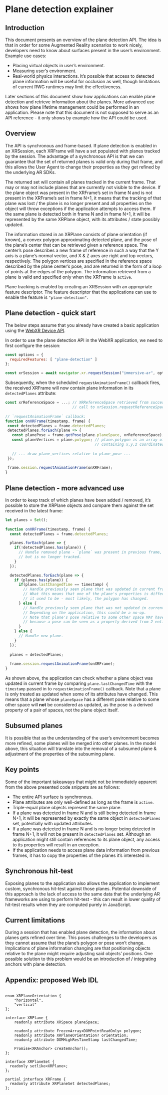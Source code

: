 # Plane detection explainer
## Introduction
This document presents an overview of the plane detection API. The idea is that in order for some Augmented Reality scenarios to work nicely, developers need to know about surfaces present in the user’s environment. Example use cases:
- Placing virtual objects in user’s environment.
- Measuring user’s environment.
- Real-world physics interactions.
It’s possible that access to detected plane information will be useful for occlusion as well, though limitations of current RWG runtimes may limit the effectiveness.

Later sections of this document show how applications can enable plane detection and retrieve information about the planes. More advanced use shows how plane lifetime management could be performed in an application. Please note that this document is not supposed to serve as an API reference - it only shows by example how the API could be used.

## Overview
The API is synchronous and frame-based. If plane detection is enabled in an XRSession, each XRFrame will have a set populated with planes tracked by the session. The advantage of a synchronous API is that we can guarantee that the set of returned planes is valid only during that frame, and this allows the User Agent to change their properties as they get refined by the underlying AR SDKs.

The returned set will contain all planes tracked in the current frame. That may or may not include planes that are currently not visible to the device. If the plane object was present in the XRFrame’s set in frame N and is not present in the XRFrame’s set in frame N+1, it means that the tracking of that plane was lost / the plane is no longer present and all properties on the object will throw exceptions if the application attempts to access them. If the same plane is detected both in frame N and in frame N+1, it will be represented by the same XRPlane object, with its attributes / state possibly updated.

The information stored in an XRPlane consists of plane orientation (if known), a convex polygon approximating detected plane, and the pose of the plane’s center that can be retrieved given a reference space. The center’s pose describes a new frame of reference in such a way that the Y axis is a plane’s normal vector, and X & Z axes are right and top vectors, respectively. The polygon vertices are specified in the reference space described by the plane center’s pose, and are returned in the form of a loop of points at the edges of the polygon. The information retrieved from a plane is valid and specified only when the XRFrame is `active`.

Plane tracking is enabled by creating an XRSession with an appropriate feature descriptor. The feature descriptor that the applications can use to enable the feature is `"plane-detection"`.

## Plane detection - quick start
The below steps assume that you already have created a basic application using the [WebXR Device API](https://immersive-web.github.io/webxr/).

In order to use the plane detection API in the WebXR application, we need to first configure the session:
```javascript
const options = {
  requiredFeatures: [ "plane-detection" ]
};

const xrSession = await navigator.xr.requestSession("immersive-ar", options);
```

Subsequently, when the scheduled `requestAnimationFrame()` callback fires, the received XRFrame will now contain plane information in its `detectedPlanes` attribute:
```javascript
const xrReferenceSpace = ...; // XRReferenceSpace retrieved from successful
                              // call to xrSession.requestReferenceSpace().
 
// `requestAnimationFrame` callback:
function onXRFrame(timestamp, frame) {
 const detectedPlanes = frame.detectedPlanes;
 detectedPlanes.forEach(plane => {
   const planePose = frame.getPose(plane.planeSpace, xrReferenceSpace);
   const planeVertices = plane.polygon; // plane.polygon is an array of objects
                                        // containing x,y,z coordinates
   
   // ... draw plane_vertices relative to plane_pose ...
 });
 
 frame.session.requestAnimationFrame(onXRFrame);
}
```

## Plane detection - more advanced use
In order to keep track of which planes have been added / removed, it’s possible to store the XRPlane objects and compare them against the set received in the latest frame:

```javascript
let planes = Set();
 
function onXRFrame(timestamp, frame) {
  const detectedPlanes = frame.detectedPlanes;

  planes.forEach(plane => {
    if(!detectedPlanes.has(plane)) {
      // Handle removed plane - `plane` was present in previous frame,
      // but is no longer tracked.
    }
  });

  detectedPlanes.forEach(plane => {
    if (planes.has(plane)) {
      if(plane.lastChangedTime == timestamp) {
        // Handle previously seen plane that was updated in current frame.
        // What this means that one of the plane's properties is different than
        // it used to be - most likely, the polygon has changed.
      } else {
        // Handle previously seen plane that was not updated in current frame.
        // Depending on the application, this could be a no-op.
        // Note that plane's pose relative to some other space MAY have changed,
        // because a pose can be seen as a property derived from 2 entities (XRSpaces).
      }
    } else {
      // Handle new plane.
    }
  });
 
  planes = detectedPlanes;
 
  frame.session.requestAnimationFrame(onXRFrame);
}
```

As shown above, the application can check whether a plane object was updated in current frame by comparing `plane.lastChangedTime` with the `timestamp` passed in to `requestAnimationFrame()` callback. Note that a plane is only treated as updated when some of its attributes have changed. This means that a plane whose `planeSpace` has a different pose relative to some other space will **not** be considered as updated, as the pose is a derived property of a pair of spaces, not the plane object itself.

## Subsumed planes
It is possible that as the understanding of the user’s environment becomes more refined, some planes will be merged into other planes. In the model above, this situation will translate into the removal of a subsumed plane & adjustment of the properties of the subsuming plane.

## Key points
Some of the important takeaways that might not be immediately apparent from the above presented code snippets are as follows:
- The entire API surface is synchronous.
- Plane attributes are only well-defined as long as the frame is `active`.
- Triple-equal plane objects represent the same plane.
- If a plane was detected in frame N and is still being detected in frame N+1, it will be represented by exactly the same object in `detectedPlanes` set, potentially with updated attributes.
- If a plane was detected in frame N and is no longer being detected in frame N+1, it will not be present in `detectedPlanes` set. Although an application might still contain references to its plane object, any access to its properties will result in an exception.
- If the application needs to access plane data information from previous frames, it has to copy the properties of the planes it’s interested in.

## Synchronous hit-test
Exposing planes to the application also allows the application to implement custom, synchronous hit-test against those planes. Potential downside of this approach is the lack of access to the same data that the underlying AR frameworks are using to perform hit-test - this can result in lower quality of hit-test results when they are computed purely in JavaScript.

## Current limitations
During a session that has enabled plane detection, the information about planes gets refined over time. This poses challenges to the developers as they cannot assume that the plane’s polygon or pose won’t change. Implications of plane information changing are that positioning objects relative to the plane might require adjusting said objects’ positions. One possible solution to this problem would be an introduction of / integrating anchors with plane detection.

## Appendix: proposed Web IDL

```webidl

enum XRPlaneOrientation {
    "horizontal",
    "vertical"
};

interface XRPlane {
    readonly attribute XRSpace planeSpace;

    readonly attribute FrozenArray<DOMPointReadOnly> polygon;
    readonly attribute XRPlaneOrientation? orientation;
    readonly attribute DOMHighResTimeStamp lastChangedTime;

    Promise<XRAnchor> createAnchor();
};

interface XRPlaneSet {
  readonly setlike<XRPlane>;
};

partial interface XRFrame {
  readonly attribute XRPlaneSet detectedPlanes;
};
```
